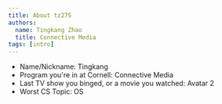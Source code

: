 ```yaml
---
title: About tz275
authors:
  name: Tingkang Zhao
  title: Connective Media
tags: [intro]
---
```


- Name/Nickname: Tingkang
- Program you're in at Cornell: Connective Media
- Last TV show you binged, or a movie you watched: Avatar 2
- Worst CS Topic: OS
